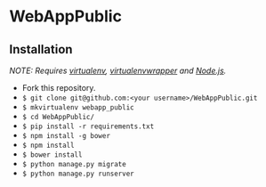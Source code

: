 # WebAppPublic

## Installation

*NOTE: Requires [virtualenv](http://virtualenv.readthedocs.org/en/latest/),
[virtualenvwrapper](http://virtualenvwrapper.readthedocs.org/en/latest/) and
[Node.js](http://nodejs.org/).*

* Fork this repository.
* `$ git clone git@github.com:<your username>/WebAppPublic.git`
* `$ mkvirtualenv webapp_public`
* `$ cd WebAppPublic/`
* `$ pip install -r requirements.txt`
* `$ npm install -g bower`
* `$ npm install`
* `$ bower install`
* `$ python manage.py migrate`
* `$ python manage.py runserver`

